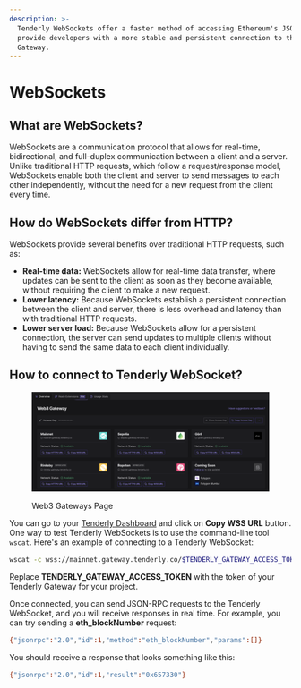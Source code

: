 ```yaml
---
description: >-
  Tenderly WebSockets offer a faster method of accessing Ethereum's JSON-RPC and
  provide developers with a more stable and persistent connection to the
  Gateway.
---
```


# WebSockets

## What are WebSockets?

WebSockets are a communication protocol that allows for real-time, bidirectional, and full-duplex communication between a client and a server. Unlike traditional HTTP requests, which follow a request/response model, WebSockets enable both the client and server to send messages to each other independently, without the need for a new request from the client every time.

## How do WebSockets differ from HTTP?

WebSockets provide several benefits over traditional HTTP requests, such as:

* **Real-time data:** WebSockets allow for real-time data transfer, where updates can be sent to the client as soon as they become available, without requiring the client to make a new request.
* **Lower latency:** Because WebSockets establish a persistent connection between the client and server, there is less overhead and latency than with traditional HTTP requests.
* **Lower server load:** Because WebSockets allow for a persistent connection, the server can send updates to multiple clients without having to send the same data to each client individually.

## How to connect to Tenderly WebSocket?

<figure><img src="../.gitbook/assets/image.png" alt=""><figcaption><p>Web3 Gateways Page</p></figcaption></figure>

You can go to your [Tenderly Dashboard](https://dashboard.tenderly.co/?redirectTo=gateways) and click on **Copy WSS URL** button. One way to test Tenderly WebSockets is to use the command-line tool `wscat`. Here's an example of connecting to a Tenderly WebSocket:

```bash
wscat -c wss://mainnet.gateway.tenderly.co/$TENDERLY_GATEWAY_ACCESS_TOKEN
```

Replace **TENDERLY\_GATEWAY\_ACCESS\_TOKEN** with the token of your Tenderly Gateway for your project.

Once connected, you can send JSON-RPC requests to the Tenderly WebSocket, and you will receive responses in real time. For example, you can try sending a **eth\_blockNumber** request:

```bash
{"jsonrpc":"2.0","id":1,"method":"eth_blockNumber","params":[]}
```

You should receive a response that looks something like this:

```bash
{"jsonrpc":"2.0","id":1,"result":"0x657330"}
```
